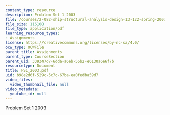 ```yaml
---
content_type: resource
description: Problem Set 1 2003
file: /courses/2-082-ship-structural-analysis-design-13-122-spring-2003/b98e2d6f529c5c7c67baea0fedba59d7_PS1_2003.pdf
file_size: 116108
file_type: application/pdf
learning_resource_types:
- Assignments
license: https://creativecommons.org/licenses/by-nc-sa/4.0/
ocw_type: OCWFile
parent_title: Assignments
parent_type: CourseSection
parent_uid: 339347d7-6dda-a6eb-56b2-e6130a6e6f7b
resourcetype: Document
title: PS1_2003.pdf
uid: b98e2d6f-529c-5c7c-67ba-ea0fedba59d7
video_files:
  video_thumbnail_file: null
video_metadata:
  youtube_id: null
---
```

Problem Set 1 2003
